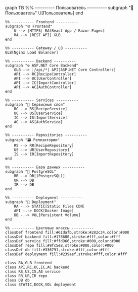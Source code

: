 graph TB
    %% ---------- Пользователь ----------
    subgraph "👤 Пользователь"
        U[Пользователь]
    end

    %% ---------- Frontend ----------
    subgraph "🌐 Frontend"
        U --> |HTTPS| RA[React App / Razor Pages]
        RA --> |REST API| GLB
    end

    %% ---------- Gateway / LB ----------
    GLB[Nginx Load Balancer]

    %% ---------- Backend ----------
    subgraph "⚙️ ASP.NET Core Backend"
        GLB --> |/api/*| API[ASP.NET Core Controllers]
        API --> RC[RecipeController]
        API --> UC[UserController]
        API --> IC[ImportController]
        API --> AC[AuthController]
    end

    %% ---------- Services ----------
    subgraph "🔧 Сервисный слой"
        RC --> RS[RecipeService]
        UC --> US[UserService]
        IC --> IS[ImportService]
        AC --> AS[AuthService]
    end

    %% ---------- Repositories ----------
    subgraph "🗃️ Репозитории"
        RS --> RR[RecipeRepository]
        US --> UR[UserRepository]
        IS --> IR[ImportRepository]
    end

    %% ---------- База данных ----------
    subgraph "🐘 PostgreSQL"
        RR --> DB[(PostgreSQL)]
        UR --> DB
        IR --> DB
    end

    %% ---------- Deployment ----------
    subgraph "🐳 Deployment"
        RA -.-> STATIC[Static Files CDN]
        API -.-> DOCK[Docker Image]
        DB -.-> VOL[Persistent Volume]
    end

    %% ---------- Цветовые классы ----------
    classDef frontend fill:#61dafb,stroke:#282c34,color:#000
    classDef backend fill:#178600,stroke:#fff,color:#fff
    classDef service fill:#ffd966,stroke:#000,color:#000
    classDef repo fill:#9fc5e8,stroke:#000,color:#000
    classDef db fill:#336791,stroke:#fff,color:#fff
    classDef deployment fill:#239aef,stroke:#fff,color:#fff

    class RA,GLB frontend
    class API,RC,UC,IC,AC backend
    class RS,US,IS,AS service
    class RR,UR,IR repo
    class DB db
    class STATIC,DOCK,VOL deployment
